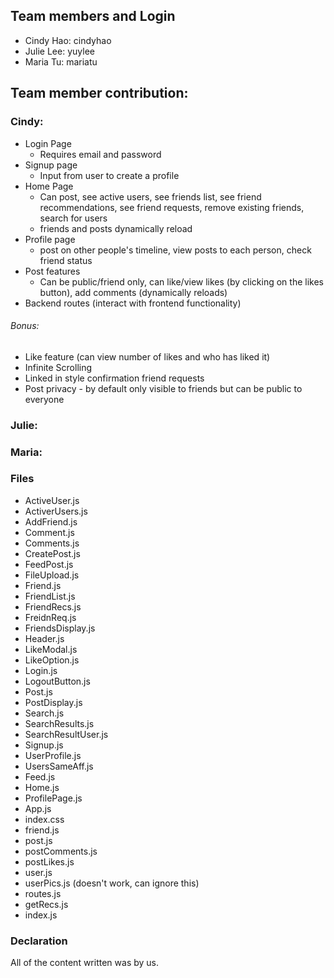 ## Team members and Login

- Cindy Hao: cindyhao
- Julie Lee: yuylee
- Maria Tu: mariatu

## Team member contribution:

### Cindy:

- Login Page
  - Requires email and password
- Signup page
  - Input from user to create a profile
- Home Page
  - Can post, see active users, see friends list, see friend recommendations, see friend requests, remove existing friends, search for users
  - friends and posts dynamically reload
- Profile page
  - post on other people's timeline, view posts to each person, check friend status
- Post features
  - Can be public/friend only, can like/view likes (by clicking on the likes button), add comments (dynamically reloads)
- Backend routes (interact with frontend functionality)

###### Bonus:

- Like feature (can view number of likes and who has liked it)
- Infinite Scrolling
- Linked in style confirmation friend requests
- Post privacy - by default only visible to friends but can be public to everyone

### Julie:

### Maria:

### Files

- ActiveUser.js
- ActiverUsers.js
- AddFriend.js
- Comment.js
- Comments.js
- CreatePost.js
- FeedPost.js
- FileUpload.js
- Friend.js
- FriendList.js
- FriendRecs.js
- FreidnReq.js
- FriendsDisplay.js
- Header.js
- LikeModal.js
- LikeOption.js
- Login.js
- LogoutButton.js
- Post.js
- PostDisplay.js
- Search.js
- SearchResults.js
- SearchResultUser.js
- Signup.js
- UserProfile.js
- UsersSameAff.js
- Feed.js
- Home.js
- ProfilePage.js
- App.js
- index.css
- friend.js
- post.js
- postComments.js
- postLikes.js
- user.js
- userPics.js (doesn't work, can ignore this)
- routes.js
- getRecs.js
- index.js

### Declaration

All of the content written was by us.
